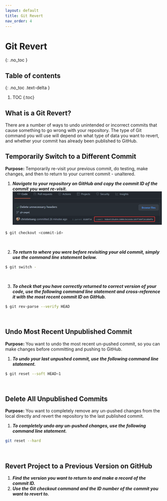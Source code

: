 ```yaml
---
layout: default
title: Git Revert
nav_order: 4
---
```


# Git Revert
{: .no_toc }

## Table of contents
{: .no_toc .text-delta }

1. TOC
{:toc}

## What is a Git Revert?

There are a number of ways to undo unintended or incorrect commits that cause something to go wrong
with your repository. The type of Git command you will use will depend on what type of data you want
to revert, and whether your commit has already been published to GitHub.

## Temporarily Switch to a Different Commit

**Purpose:** Temporarily re-visit your previous commit, do testing, make changes, and then to return
to your current commit - unaltered.

   1. ***Navigate to your repository on GitHub and copy the commit ID of the commit you want
   re-visit.***
![revert1.png](revert1.png)

```bash
$ git checkout <commit-id>
```
<br/>

   2. ***To return to where you were before revisiting your old commit, simply use the command line
   statement below.***
```bash
$ git switch -
```
<br/>

   3. ***To check that you have correctly returned to correct version of your code, use the 
      following
   command line statement and cross-reference it with the most recent commit ID on GitHub.***

```bash
$ git rev-parse --verify HEAD
```
<br/>

## Undo Most Recent Unpublished Commit

**Purpose:** You want to undo the most recent un-pushed commit, so you can make changes before 
committing and pushing to GitHub.

1. ***To undo your last unpushed commit, use the following command line statement.***

```bash
$ git reset --soft HEAD~1
```
<br/>

## Delete All Unpublished Commits
**Purpose:** You want to completely remove any un-pushed changes from the local directly and 
revert the repository to the last published commit.

1. ***To completely undo any un-pushed changes, use the following command line statement.***

```bash
git reset --hard
```
<br/>

## Revert Project to a Previous Version on GitHub

1. ***Find the version you want to return to and make a record of the commit ID.***
2. ***Use the Git checkout command and the ID number of the commit you want to revert to.***


